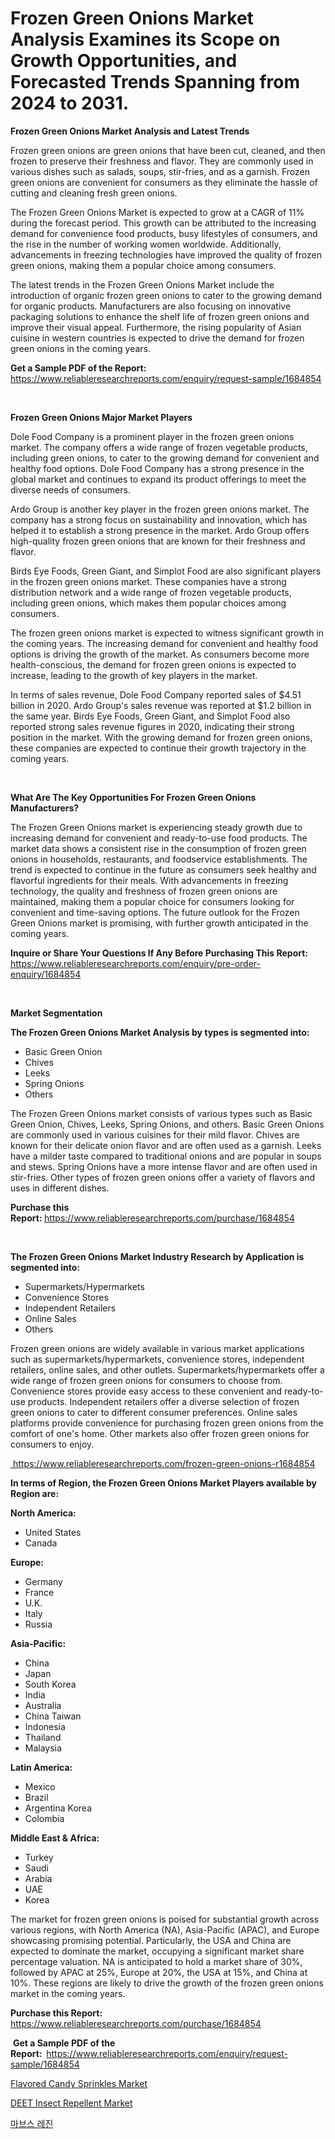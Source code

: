 <p><h1>Frozen Green Onions Market Analysis Examines its Scope on Growth Opportunities, and Forecasted Trends Spanning from 2024 to 2031.</h1></p><p><strong>Frozen Green Onions Market Analysis and Latest Trends</strong></p>
<p><p>Frozen green onions are green onions that have been cut, cleaned, and then frozen to preserve their freshness and flavor. They are commonly used in various dishes such as salads, soups, stir-fries, and as a garnish. Frozen green onions are convenient for consumers as they eliminate the hassle of cutting and cleaning fresh green onions.</p><p>The Frozen Green Onions Market is expected to grow at a CAGR of 11% during the forecast period. This growth can be attributed to the increasing demand for convenience food products, busy lifestyles of consumers, and the rise in the number of working women worldwide. Additionally, advancements in freezing technologies have improved the quality of frozen green onions, making them a popular choice among consumers.</p><p>The latest trends in the Frozen Green Onions Market include the introduction of organic frozen green onions to cater to the growing demand for organic products. Manufacturers are also focusing on innovative packaging solutions to enhance the shelf life of frozen green onions and improve their visual appeal. Furthermore, the rising popularity of Asian cuisine in western countries is expected to drive the demand for frozen green onions in the coming years.</p></p>
<p><strong>Get a Sample PDF of the Report:&nbsp;</strong> <a href="https://www.reliableresearchreports.com/enquiry/request-sample/1684854">https://www.reliableresearchreports.com/enquiry/request-sample/1684854</a></p>
<p>&nbsp;</p>
<p><strong>Frozen Green Onions Major Market Players</strong></p>
<p><p>Dole Food Company is a prominent player in the frozen green onions market. The company offers a wide range of frozen vegetable products, including green onions, to cater to the growing demand for convenient and healthy food options. Dole Food Company has a strong presence in the global market and continues to expand its product offerings to meet the diverse needs of consumers.</p><p>Ardo Group is another key player in the frozen green onions market. The company has a strong focus on sustainability and innovation, which has helped it to establish a strong presence in the market. Ardo Group offers high-quality frozen green onions that are known for their freshness and flavor.</p><p>Birds Eye Foods, Green Giant, and Simplot Food are also significant players in the frozen green onions market. These companies have a strong distribution network and a wide range of frozen vegetable products, including green onions, which makes them popular choices among consumers.</p><p>The frozen green onions market is expected to witness significant growth in the coming years. The increasing demand for convenient and healthy food options is driving the growth of the market. As consumers become more health-conscious, the demand for frozen green onions is expected to increase, leading to the growth of key players in the market.</p><p>In terms of sales revenue, Dole Food Company reported sales of $4.51 billion in 2020. Ardo Group's sales revenue was reported at $1.2 billion in the same year. Birds Eye Foods, Green Giant, and Simplot Food also reported strong sales revenue figures in 2020, indicating their strong position in the market. With the growing demand for frozen green onions, these companies are expected to continue their growth trajectory in the coming years.</p></p>
<p>&nbsp;</p>
<p><strong>What Are The Key Opportunities For Frozen Green Onions Manufacturers?</strong></p>
<p><p>The Frozen Green Onions market is experiencing steady growth due to increasing demand for convenient and ready-to-use food products. The market data shows a consistent rise in the consumption of frozen green onions in households, restaurants, and foodservice establishments. The trend is expected to continue in the future as consumers seek healthy and flavorful ingredients for their meals. With advancements in freezing technology, the quality and freshness of frozen green onions are maintained, making them a popular choice for consumers looking for convenient and time-saving options. The future outlook for the Frozen Green Onions market is promising, with further growth anticipated in the coming years.</p></p>
<p><strong>Inquire or Share Your Questions If Any Before Purchasing This Report:</strong> <a href="https://www.reliableresearchreports.com/enquiry/pre-order-enquiry/1684854">https://www.reliableresearchreports.com/enquiry/pre-order-enquiry/1684854</a></p>
<p>&nbsp;</p>
<p><strong>Market Segmentation</strong></p>
<p><strong>The Frozen Green Onions Market Analysis by types is segmented into:</strong></p>
<p><ul><li>Basic Green Onion</li><li>Chives</li><li>Leeks</li><li>Spring Onions</li><li>Others</li></ul></p>
<p><p>The Frozen Green Onions market consists of various types such as Basic Green Onion, Chives, Leeks, Spring Onions, and others. Basic Green Onions are commonly used in various cuisines for their mild flavor. Chives are known for their delicate onion flavor and are often used as a garnish. Leeks have a milder taste compared to traditional onions and are popular in soups and stews. Spring Onions have a more intense flavor and are often used in stir-fries. Other types of frozen green onions offer a variety of flavors and uses in different dishes.</p></p>
<p><strong>Purchase this Report:&nbsp;</strong><a href="https://www.reliableresearchreports.com/purchase/1684854">https://www.reliableresearchreports.com/purchase/1684854</a></p>
<p>&nbsp;</p>
<p><strong>The Frozen Green Onions Market Industry Research by Application is segmented into:</strong></p>
<p><ul><li>Supermarkets/Hypermarkets</li><li>Convenience Stores</li><li>Independent Retailers</li><li>Online Sales</li><li>Others</li></ul></p>
<p><p>Frozen green onions are widely available in various market applications such as supermarkets/hypermarkets, convenience stores, independent retailers, online sales, and other outlets. Supermarkets/hypermarkets offer a wide range of frozen green onions for consumers to choose from. Convenience stores provide easy access to these convenient and ready-to-use products. Independent retailers offer a diverse selection of frozen green onions to cater to different consumer preferences. Online sales platforms provide convenience for purchasing frozen green onions from the comfort of one's home. Other markets also offer frozen green onions for consumers to enjoy.</p></p>
<p><a href="https://www.reliableresearchreports.com/frozen-green-onions-r1684854">&nbsp;https://www.reliableresearchreports.com/frozen-green-onions-r1684854</a></p>
<p><strong>In terms of Region, the Frozen Green Onions Market Players available by Region are:</strong></p>
<p>
    <p> <strong> North America: </strong>
        <ul>
            <li>United States</li>
            <li>Canada</li>
        </ul>
        </p> 
    <p> <strong> Europe: </strong>
        <ul>
            <li>Germany</li>
            <li>France</li>
            <li>U.K.</li>
            <li>Italy</li>
            <li>Russia</li>
        </ul>
        </p> 
    <p> <strong> Asia-Pacific: </strong>
        <ul>
            <li>China</li>
            <li>Japan</li>
            <li>South Korea</li>
            <li>India</li>
            <li>Australia</li>
            <li>China Taiwan</li>
            <li>Indonesia</li>
            <li>Thailand</li>
            <li>Malaysia</li>
        </ul>
        </p> 
    <p> <strong> Latin America: </strong>
        <ul>
            <li>Mexico</li>
            <li>Brazil</li>
            <li>Argentina Korea</li>
            <li>Colombia</li>
        </ul>
        </p> 
    <p> <strong> Middle East & Africa: </strong>
        <ul>
            <li>Turkey</li>
            <li>Saudi</li>
            <li>Arabia</li>
            <li>UAE</li>
            <li>Korea</li>
        </ul>
    </p>
    </p>
<p><p>The market for frozen green onions is poised for substantial growth across various regions, with North America (NA), Asia-Pacific (APAC), and Europe showcasing promising potential. Particularly, the USA and China are expected to dominate the market, occupying a significant market share percentage valuation. NA is anticipated to hold a market share of 30%, followed by APAC at 25%, Europe at 20%, the USA at 15%, and China at 10%. These regions are likely to drive the growth of the frozen green onions market in the coming years.</p></p>
<p><strong>Purchase this Report: </strong><a href="https://www.reliableresearchreports.com/purchase/1684854">https://www.reliableresearchreports.com/purchase/1684854</a></p>
<p>&nbsp;<strong>Get a Sample PDF of the Report:&nbsp;&nbsp;</strong><a href="https://www.reliableresearchreports.com/enquiry/request-sample/1684854">https://www.reliableresearchreports.com/enquiry/request-sample/1684854</a></p>
<p><strong></strong></p>
<p><p><a href="https://github.com/gdfhhhj/Market-Research-Report-List-4/blob/main/flavored-candy-sprinkles-market.md">Flavored Candy Sprinkles Market</a></p><p><a href="https://natural-crush-b99.notion.site/DEET-Insect-Repellent-Market-Size-Share-Trends-Analysis-Report-By-Application-Regional-Outlook--e2c7cb79da94416d94b42e3748b6f1b6">DEET Insect Repellent Market</a></p><p><a href="https://github.com/vsoq0zknh59/Market-Research-Report-List-1/blob/main/492718016616.md">마브스 레진</a></p></p>